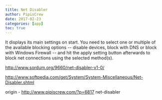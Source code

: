 ```yaml
---
title: Net Disabler
author: PipisCrew
date: 2017-02-23
categories: [app]
toc: true
---
```


It displays its main settings on start. You need to select one or multiple of the available blocking options -- disable devices, block with DNS or block with Windows Firewall -- and hit the apply setting button afterwards to block net connections using the selected method(s).

http://www.sordum.org/9660/net-disabler-v1-0/

http://www.softpedia.com/get/System/System-Miscellaneous/Net-Disabler.shtml

origin - http://www.pipiscrew.com/?p=6817 net-disabler
